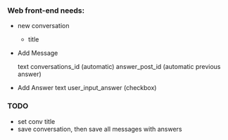 ### Web front-end needs:
* new conversation
    * title
* Add Message

    text
    conversations_id (automatic)
    answer_post_id (automatic previous answer)

* Add Answer
    text
    user_input_answer (checkbox)


### TODO
* set conv title
* save conversation, then save all messages with answers
